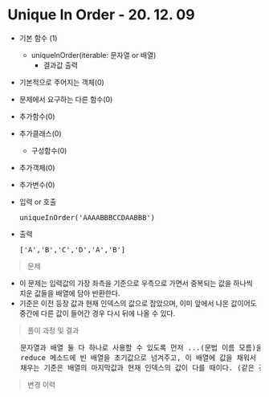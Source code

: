 # Unique In Order - 20. 12. 09

- 기본 함수 (1)
  - uniqueInOrder(iterable: 문자열 or 배열)
    - 결과값 출력
- 기본적으로 주어지는 객체(0)
- 문제에서 요구하는 다른 함수(0)
- 추가함수(0)
- 추가클래스(0)
  - 구성함수(0)
- 추가객체(0)
- 추가변수(0)

- 입력 or 호출
  <pre>uniqueInOrder('AAAABBBCCDAABBB')</pre>
 
- 출력
  <pre>['A','B','C','D','A','B']</pre>

> 문제
  - 이 문제는 입력값의 가장 좌측을 기준으로 우측으로 가면서 중복되는 값을 하나씩 지운 값들을 배열에 담아 반환한다.
  - 기준은 이전 등장 값과 현재 인덱스의 값으로 잡았으며, 이미 앞에서 나온 값이어도 중간에 다른 값이 들어간 경우 다시 뒤에 나올 수 있다.

> 풀이 과정 및 결과
<pre>
   문자열과 배열 둘 다 하나로 사용할 수 있도록 먼저 ...(문법 이름 모름)을 사용한다. (문자열의 경우 하나씩 쪼개서 배열로 만들고 배열의 경우 2차원 배열 형태에서 펴주는 역할을 함)
   reduce 메소드에 빈 배열을 초기값으로 넘겨주고, 이 배열에 값을 채워서 반환한다.
   채우는 기준은 배열의 마지막값과 현재 인덱스의 값이 다를 때이다. (같은 경우는 배열에 넣지 않음)
</pre>

>변경 이력
<pre>
</pre>